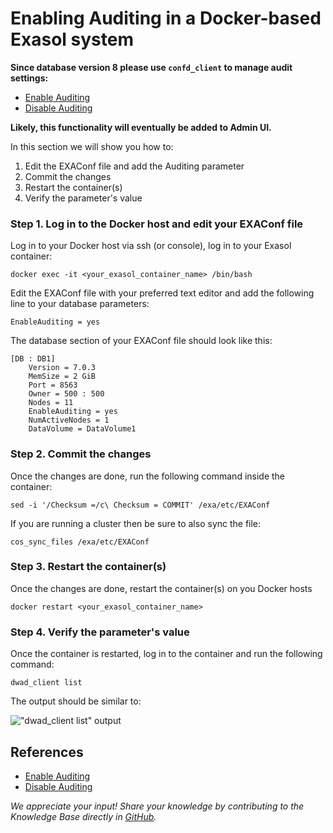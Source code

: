 # Enabling Auditing in a Docker-based Exasol system

**Since database version 8 please use `confd_client` to manage audit settings:**

* [Enable Auditing](https://docs.exasol.com/db/latest/administration/on-premise/manage_database/enable_auditing.htm)
* [Disable Auditing](https://docs.exasol.com/db/latest/administration/on-premise/manage_database/disable_auditing.htm)

**Likely, this functionality will eventually be added to Admin UI.**

In this section we will show you how to:

1. Edit the EXAConf file and add the Auditing parameter
2. Commit the changes
3. Restart the container(s)
4. Verify the parameter's value

### Step 1. Log in to the Docker host and edit your EXAConf file

Log in to your Docker host via ssh (or console), log in to your Exasol container:

```shell
docker exec -it <your_exasol_container_name> /bin/bash
```

Edit the EXAConf file with your preferred text editor and add the following line to your database parameters: 

```text
EnableAuditing = yes
```

The database section of your EXAConf file should look like this:

```text
[DB : DB1]  
    Version = 7.0.3  
    MemSize = 2 GiB  
    Port = 8563  
    Owner = 500 : 500  
    Nodes = 11  
    EnableAuditing = yes  
    NumActiveNodes = 1  
    DataVolume = DataVolume1
```

### Step 2. Commit the changes

Once the changes are done, run the following command inside the container:

```shell
sed -i '/Checksum =/c\ Checksum = COMMIT' /exa/etc/EXAConf
```

If you are running a cluster then be sure to also sync the file:

```shell
cos_sync_files /exa/etc/EXAConf
```

### Step 3. Restart the container(s)

Once the changes are done, restart the container(s) on you Docker hosts

```shell
docker restart <your_exasol_container_name>
```

### Step 4. Verify the parameter's value

Once the container is restarted, log in to the container and run the following command:

```shell
dwad_client list
```
The output should be similar to:

!["dwad_client list" output](images/Audit_Docker.png)

## References

* [Enable Auditing](https://docs.exasol.com/db/latest/administration/on-premise/manage_database/enable_auditing.htm)
* [Disable Auditing](https://docs.exasol.com/db/latest/administration/on-premise/manage_database/disable_auditing.htm)

*We appreciate your input! Share your knowledge by contributing to the Knowledge Base directly in [GitHub](https://github.com/exasol/public-knowledgebase).*
